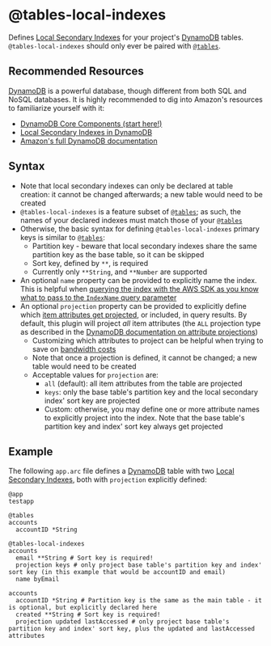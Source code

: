 # @tables-local-indexes

Defines [Local Secondary Indexes][lsi] for your project's [DynamoDB][ddb] tables. `@tables-local-indexes` should only ever be paired with [`@tables`][tables].

## Recommended Resources

[DynamoDB][ddb] is a powerful database, though different from both SQL and NoSQL databases. It is highly recommended to dig into Amazon's resources to familiarize yourself with it:

- [DynamoDB Core Components (start here!)][core]
- [Local Secondary Indexes in DynamoDB][lsi]
- [Amazon's full DynamoDB documentation][ddb]

## Syntax

- Note that local secondary indexes can only be declared at table creation: it cannot be changed afterwards; a new table would need to be created
- `@tables-local-indexes` is a feature subset of [`@tables`][tables]; as such, the names of your declared indexes must match those of your [`@tables`][tables]
- Otherwise, the basic syntax for defining `@tables-local-indexes` primary keys is similar to [`@tables`][tables]:
  - Partition key - beware that local secondary indexes share the same partition key as the base table, so it can be skipped
  - Sort key, defined by `**`, is required
  - Currently only `**String`, and `**Number` are supported
- An optional `name` property can be provided to explicitly name the index. This is helpful when [querying the index with the AWS SDK as you know what to pass to the `IndexName` query parameter](https://docs.aws.amazon.com/AWSJavaScriptSDK/latest/AWS/DynamoDB/DocumentClient.html#query-property)
- An optional `projection` property can be provided to explicitly define which [item attributes get projected][projection], or included, in query results. By default, this plugin will project _all_ item attributes (the `ALL` projection type as described in the [DynamoDB documentation on attribute projections][projection])
  - Customizing which attributes to project can be helpful when trying to save on [bandwidth costs][pricing]
  - Note that once a projection is defined, it cannot be changed; a new table would need to be created
  - Acceptable values for `projection` are:
    - `all` (default): all item attributes from the table are projected
    - `keys`: only the base table's partition key and the local secondary index' sort key are projected
    - Custom: otherwise, you may define one or more attribute names to explicitly project into the index. Note that the base table's partition key and index' sort key always get projected

## Example

The following `app.arc` file defines a [DynamoDB][ddb] table with two [Local Secondary Indexes][lsi], both with `projection` explicitly defined:

```arc
@app
testapp

@tables
accounts
  accountID *String

@tables-local-indexes
accounts
  email **String # Sort key is required!
  projection keys # only project base table's partition key and index' sort key (in this example that would be accountID and email)
  name byEmail

accounts
  accountID *String # Partition key is the same as the main table - it is optional, but explicitly declared here
  created **String # Sort key is required!
  projection updated lastAccessed # only project base table's partition key and index' sort key, plus the updated and lastAccessed attributes
```

[tables]: tables
[core]: https://docs.aws.amazon.com/amazondynamodb/latest/developerguide/HowItWorks.CoreComponents.html
[ddb]: https://aws.amazon.com/documentation/dynamodb/
[lsi]: https://docs.aws.amazon.com/amazondynamodb/latest/developerguide/LSI.html
[projection]: https://docs.aws.amazon.com/amazondynamodb/latest/developerguide/LSI.html#LSI.Projections
[pricing]: https://docs.aws.amazon.com/amazondynamodb/latest/developerguide/LSI.html#LSI.StorageConsiderations
